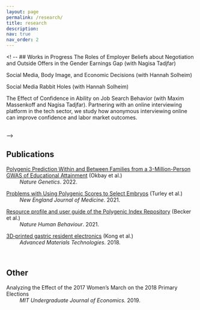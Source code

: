 ```yaml
---
layout: page
permalink: /research/
title: research
description: 
nav: true
nav_order: 2
---
```


<! -- ## Works in Progress
The Roles of Employer Beliefs about Negotiation and Outside Offers in the Gender Earnings Gap (with Nagisa Tadjfar)

Social Media, Body Image, and Economic Decisions (with Hannah Solheim)

Social Media Rabbit Holes (with Hannah Solheim)

The Effect of Confidence in Ability on Job Search Behavior (with Maxim Massenkoff and Nagisa Tadjfar). Partnering with an online interviewing platform in the tech sector, we study how anonymous interviewing online can improve confidence and labor market outcomes. 

<br> -->

## Publications
[Polygenic Prediction Within and Between Families from a 3-Million-Person GWAS of Educational Attainment](https://www.nature.com/articles/s41588-022-01016-z) (Okbay et al.) \
&nbsp;&nbsp;&nbsp;&nbsp;&nbsp;&nbsp;&nbsp;&nbsp; _Nature Genetics_. 2022.

[Problems with Using Polygenic Scores to Select Embryos](https://www.nejm.org/doi/full/10.1056/NEJMsr2105065) (Turley et al.) \
&nbsp;&nbsp;&nbsp;&nbsp;&nbsp;&nbsp;&nbsp;&nbsp;  _New England Journal of Medicine_. 2021. 

[Resource profile and user guide of the Polygenic Index Repository](https://www.nature.com/articles/s41562-021-01119-3) (Becker et al.) \
&nbsp;&nbsp;&nbsp;&nbsp;&nbsp;&nbsp;&nbsp;&nbsp; _Nature Human Behaviour_. 2021. 

[3D‐printed gastric resident electronics](https://onlinelibrary.wiley.com/doi/full/10.1002/admt.201800490) (Kong et al.) \
&nbsp;&nbsp;&nbsp;&nbsp;&nbsp;&nbsp;&nbsp;&nbsp; _Advanced Materials Technologies_. 2018.

<br>

## Other
Analyzing the Effect of the 2017 Women’s March on the 2018 Primary Elections \
&nbsp;&nbsp;&nbsp;&nbsp;&nbsp;&nbsp;&nbsp;&nbsp; _MIT Undergraduate Journal of Economics._ 2019.

